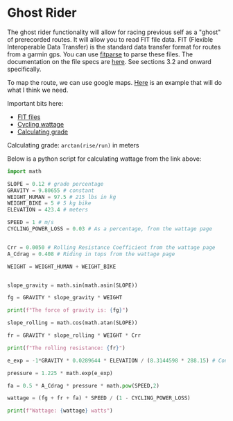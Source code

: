 # Ghost Rider
The ghost rider functionality will allow for racing previous self
as a "ghost" of prerecorded routes. It will allow you to read FIT file data. FIT (Flexible Interoperable Data Transfer) is the standard data transfer format for routes from a garmin gps. You can use [fitparse](https://github.com/dtcooper/python-fitparse) to parse these files. The documentation on the file specs are [here](https://github.com/dgaff/fitsdk/blob/master/D00001275%20Flexible%20%26%20Interoperable%20Data%20Transfer%20(FIT)%20Protocol%20Rev%201.7.pdf). See sections 3.2 and onward specifically.

To map the route, we can use google maps. [Here](https://developers.google.com/maps/documentation/javascript/examples/polygon-simple) is an example that will do what I think we need.


Important bits here:

* [FIT files](https://ridewithgps.com/events/10-tour-de-france#routes/1346548/preview)
* [Cycling wattage](https://www.omnicalculator.com/sports/cycling-wattage)
* [Calculating grade](https://www.omnicalculator.com/construction/elevation-grade)

Calculating grade: `arctan(rise/run)` in meters

Below is a python script for calculating wattage from the link above:
```py
import math

SLOPE = 0.12 # grade percentage
GRAVITY = 9.80655 # constant
WEIGHT_HUMAN = 97.5 # 215 lbs in kg
WEIGHT_BIKE = 5 # 5 kg bike
ELEVATION = 423.4 # meters

SPEED = 1 # m/s
CYCLING_POWER_LOSS = 0.03 # As a percentage, from the wattage page


Crr = 0.0050 # Rolling Resistance Coefficient from the wattage page
A_Cdrag = 0.408 # Riding in tops from the wattage page

WEIGHT = WEIGHT_HUMAN + WEIGHT_BIKE


slope_gravity = math.sin(math.asin(SLOPE))

fg = GRAVITY * slope_gravity * WEIGHT

print(f"The force of gravity is: {fg}")

slope_rolling = math.cos(math.atan(SLOPE))

fr = GRAVITY * slope_rolling * WEIGHT * Crr

print(f"The rolling resistance: {fr}")

e_exp = -1*GRAVITY * 0.0289644 * ELEVATION / (8.3144598 * 288.15) # Constants from the wattage page

pressure = 1.225 * math.exp(e_exp)

fa = 0.5 * A_Cdrag * pressure * math.pow(SPEED,2)

wattage = (fg + fr + fa) * SPEED / (1 - CYCLING_POWER_LOSS)

print(f"Wattage: {wattage} watts")
```

